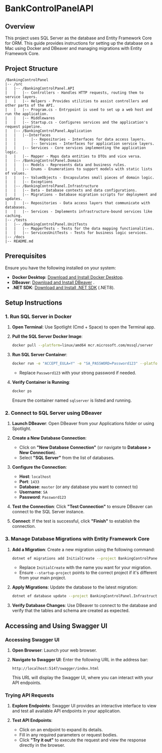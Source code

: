 # BankControlPanelAPI

## Overview

This project uses SQL Server as the database and Entity Framework Core for ORM. This guide provides instructions for setting up the database on a Mac using Docker and DBeaver and managing migrations with Entity Framework Core.

## Project Structure
````
/BankingControlPanel
|-- /src
|   |-- /BankingControlPanel.API
|   |   |-- Controllers - Handles HTTP requests, routing them to service layers.
|   |   |-- Helpers - Provides utilities to assist controllers and other parts of the API.
|   |   |-- Program.cs - Entrypoint is used to set up a web host and run the application.
|   |   |-- Middlewares
|   |   |-- Startup.cs - Configures services and the application's request pipeline.
|   |-- /BankingControlPanel.Application
|   |   |--Interfaces
|   |       |-- Repositories - Interfaces for data access layers.
|   |       |-- Services - Interfaces for application service layers.
|   |   |-- Services - Core services implementing the application logic.
|   |   |-- Mapper - Maps data entities to DTOs and vice versa.
|   |-- /BankingControlPanel.Domain
|   |   |-- Models - Represents data and business rules.
|   |   |-- Enums - Enumerations to support models with static lists of values.
|   |   |-- ValueObjects - Encapsulates small pieces of domain logic.
|   |   |-- Exceptions
|   |-- /BankingControlPanel.Infrastructure
|   |   |-- Data - Database contexts and data configurations.
|   |   |-- Migrations - Database migration scripts for deployment and updates.
|   |   |-- Repositories - Data access layers that communicate with databases.
|   |   |-- Services - Implements infrastructure-bound services like caching.
|-- /tests
|   |-- /BankingControlPanel.UnitTests
|   |   |-- MapperTests - Tests for the data mapping functionalities.
|   |   |-- ServicesUnitTests - Tests for business logic services.
|-- /docs
|-- README.md
````
## Prerequisites

Ensure you have the following installed on your system:

- **Docker Desktop**: [Download and Install Docker Desktop](https://www.docker.com/products/docker-desktop).
- **DBeaver**: [Download and Install DBeaver](https://dbeaver.io/download/) .
- **.NET SDK**: [Download and Install .NET SDK](https://dotnet.microsoft.com/download) (.NET8).

## Setup Instructions

### 1. Run SQL Server in Docker

1. **Open Terminal**: Use Spotlight (Cmd + Space) to open the Terminal app.

2. **Pull the SQL Server Docker Image**:

   ```bash
   docker pull --platform=linux/amd64 mcr.microsoft.com/mssql/server
   ```

3. **Run SQL Server Container**:

   ```bash
   docker run -e "ACCEPT_EULA=Y" -e "SA_PASSWORD=Password123" --platform=linux/amd64 -p 1433:1433 --name sqlserver -d mcr.microsoft.com/mssql/server
   ```

    - Replace `Password123` with your strong password if needed.

4. **Verify Container is Running**:

   ```bash
   docker ps
   ```

   Ensure the container named `sqlserver` is listed and running.

### 2. Connect to SQL Server using DBeaver

1. **Launch DBeaver**: Open DBeaver from your Applications folder or using Spotlight.

2. **Create a New Database Connection**:

    - Click on **"New Database Connection"** (or navigate to **Database > New Connection**).
    - Select **"SQL Server"** from the list of databases.

3. **Configure the Connection**:

    - **Host**: `localhost`
    - **Port**: `1433`
    - **Database**: `master` (or any database you want to connect to)
    - **Username**: `SA`
    - **Password**: `Password123`

4. **Test the Connection**: Click **"Test Connection"** to ensure DBeaver can connect to the SQL Server instance.

5. **Connect**: If the test is successful, click **"Finish"** to establish the connection.

### 3. Manage Database Migrations with Entity Framework Core

1. **Add a Migration**: Create a new migration using the following command:

   ```bash
   dotnet ef migrations add InitialCreate --project BankingControlPanel.Infrastructure --startup-project YourStartupProject
   ```

    - Replace `InitialCreate` with the name you want for your migration.
    - Ensure `--startup-project` points to the correct project if it's different from your main project.

2. **Apply Migrations**: Update the database to the latest migration:

   ```bash
   dotnet ef database update --project BankingControlPanel.Infrastructure --startup-project YourStartupProject
   ```

3. **Verify Database Changes**: Use DBeaver to connect to the database and verify that the tables and schema are created as expected.

## Accessing and Using Swagger UI

### Accessing Swagger UI

1. **Open Browser**: Launch your web browser.

2. **Navigate to Swagger UI**: Enter the following URL in the address bar:

   ```
   http://localhost:5147/swagger/index.html
   ```

   This URL will display the Swagger UI, where you can interact with your API endpoints.

### Trying API Requests

1. **Explore Endpoints**: Swagger UI provides an interactive interface to view and test all available API endpoints in your application.

2. **Test API Endpoints**:

   - Click on an endpoint to expand its details.
   - Fill in any required parameters or request bodies.
   - Click **"Try it out"** to execute the request and view the response directly in the browser.

